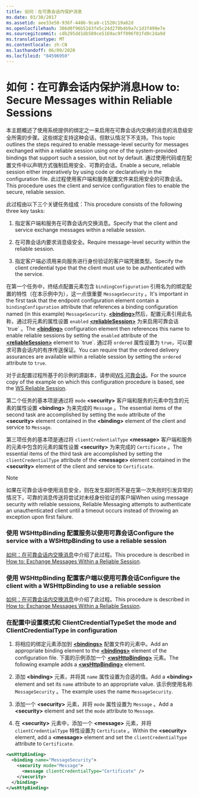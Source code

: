 ```yaml
---
title: 如何：在可靠会话内保护消息
ms.date: 03/30/2017
ms.assetid: aee33e50-936f-4486-9ca8-c1520c19a62d
ms.openlocfilehash: 306d0f96b5163fe5c24d270b4b9a7c1d3f499e7e
ms.sourcegitcommit: cdb295dd1db589ce5169ac9ff096f01fd0c2da9d
ms.translationtype: MT
ms.contentlocale: zh-CN
ms.lasthandoff: 06/09/2020
ms.locfileid: "84596950"
---
```

# <a name="how-to-secure-messages-within-reliable-sessions"></a><span data-ttu-id="074b9-102">如何：在可靠会话内保护消息</span><span class="sxs-lookup"><span data-stu-id="074b9-102">How to: Secure Messages within Reliable Sessions</span></span>

<span data-ttu-id="074b9-103">本主题概述了使用系统提供的绑定之一来启用在可靠会话内交换的消息的消息级安全所需的步骤。这些绑定支持这种会话，但默认情况下不支持。</span><span class="sxs-lookup"><span data-stu-id="074b9-103">This topic outlines the steps required to enable message-level security for messages exchanged within a reliable session using one of the system-provided bindings that support such a session, but not by default.</span></span> <span data-ttu-id="074b9-104">通过使用代码或在配置文件中以声明方式强制启用安全、可靠的会话。</span><span class="sxs-lookup"><span data-stu-id="074b9-104">Enable a secure, reliable session either imperatively by using code or declaratively in the configuration file.</span></span> <span data-ttu-id="074b9-105">此过程使用客户端和服务配置文件来启用安全的可靠会话。</span><span class="sxs-lookup"><span data-stu-id="074b9-105">This procedure uses the client and service configuration files to enable the secure, reliable session.</span></span>

<span data-ttu-id="074b9-106">此过程由以下三个关键任务组成：</span><span class="sxs-lookup"><span data-stu-id="074b9-106">This procedure consists of the following three key tasks:</span></span>

1. <span data-ttu-id="074b9-107">指定客户端和服务在可靠会话内交换消息。</span><span class="sxs-lookup"><span data-stu-id="074b9-107">Specify that the client and service exchange messages within a reliable session.</span></span>

1. <span data-ttu-id="074b9-108">在可靠会话内要求消息级安全。</span><span class="sxs-lookup"><span data-stu-id="074b9-108">Require message-level security within the reliable session.</span></span>

1. <span data-ttu-id="074b9-109">指定客户端必须用来向服务进行身份验证的客户端凭据类型。</span><span class="sxs-lookup"><span data-stu-id="074b9-109">Specify the client credential type that the client must use to be authenticated with the service.</span></span>

<span data-ttu-id="074b9-110">在第一个任务中，终结点配置元素包含 `bindingConfiguration` 引用名为的绑定配置的特性（在本示例中为），这一点很重要 `MessageSecurity` 。</span><span class="sxs-lookup"><span data-stu-id="074b9-110">It's important in the first task that the endpoint configuration element contain a `bindingConfiguration` attribute that references a binding configuration named (in this example) `MessageSecurity`.</span></span> <span data-ttu-id="074b9-111">[**\<binding>**](../../configure-apps/file-schema/wcf/bindings.md)然后，配置元素引用此名称，通过将元素的属性设置 `enabled` [**\<reliableSession>**](https://docs.microsoft.com/previous-versions/ms731375(v=vs.90)) 为来启用可靠会话 `true` 。</span><span class="sxs-lookup"><span data-stu-id="074b9-111">The [**\<binding>**](../../configure-apps/file-schema/wcf/bindings.md) configuration element then references this name to enable reliable sessions by setting the `enabled` attribute of the [**\<reliableSession>**](https://docs.microsoft.com/previous-versions/ms731375(v=vs.90)) element to `true`.</span></span> <span data-ttu-id="074b9-112">通过将 `ordered` 属性设置为 `true`，可以要求可靠会话内的有序传送保证。</span><span class="sxs-lookup"><span data-stu-id="074b9-112">You can require that the ordered delivery assurances are available within a reliable session by setting the `ordered` attribute to `true`.</span></span>

<span data-ttu-id="074b9-113">对于此配置过程所基于的示例的源副本，请参阅[WS 可靠会话](../samples/ws-reliable-session.md)。</span><span class="sxs-lookup"><span data-stu-id="074b9-113">For the source copy of the example on which this configuration procedure is based, see the [WS Reliable Session](../samples/ws-reliable-session.md).</span></span>

<span data-ttu-id="074b9-114">第二个任务的基本项是通过将 `mode` **\<security>** 客户端和服务的元素中包含的元素的属性设置 **\<binding>** 为来完成的 `Message` 。</span><span class="sxs-lookup"><span data-stu-id="074b9-114">The essential items of the second task are accomplished by setting the `mode` attribute of the **\<security>** element contained in the **\<binding>** element of the client and service to `Message`.</span></span>

<span data-ttu-id="074b9-115">第三项任务的基本项是通过将 `clientCredentialType` **\<message>** 客户端和服务的元素中包含的元素的属性设置 **\<security>** 为来完成的 `Certificate` 。</span><span class="sxs-lookup"><span data-stu-id="074b9-115">The essential items of the third task are accomplished by setting the `clientCredentialType` attribute of the **\<message>** element contained in the **\<security>** element of the client and service to `Certificate`.</span></span>

> [!NOTE]
> <span data-ttu-id="074b9-116">如果在可靠会话中使用消息安全，则在发生超时而不是在第一次失败时引发异常的情况下，可靠的消息传送将尝试对未经身份验证的客户端</span><span class="sxs-lookup"><span data-stu-id="074b9-116">When using message security with reliable sessions, Reliable Messaging attempts to authenticate an unauthenticated client until a timeout occurs instead of throwing an exception upon first failure.</span></span>

### <a name="configure-the-service-with-a-wshttpbinding-to-use-a-reliable-session"></a><span data-ttu-id="074b9-117">使用 WSHttpBinding 配置服务以使用可靠会话</span><span class="sxs-lookup"><span data-stu-id="074b9-117">Configure the service with a WSHttpBinding to use a reliable session</span></span>

<span data-ttu-id="074b9-118">[如何：在可靠会话内交换消息](how-to-exchange-messages-within-a-reliable-session.md)中介绍了此过程。</span><span class="sxs-lookup"><span data-stu-id="074b9-118">This procedure is described in [How to: Exchange Messages Within a Reliable Session](how-to-exchange-messages-within-a-reliable-session.md).</span></span>

### <a name="configure-the-client-with-a-wshttpbinding-to-use-a-reliable-session"></a><span data-ttu-id="074b9-119">使用 WSHttpBinding 配置客户端以使用可靠会话</span><span class="sxs-lookup"><span data-stu-id="074b9-119">Configure the client with a WSHttpBinding to use a reliable session</span></span>

<span data-ttu-id="074b9-120">[如何：在可靠会话内交换消息](how-to-exchange-messages-within-a-reliable-session.md)中介绍了此过程。</span><span class="sxs-lookup"><span data-stu-id="074b9-120">This procedure is described in [How to: Exchange Messages Within a Reliable Session](how-to-exchange-messages-within-a-reliable-session.md).</span></span>

### <a name="set-the-mode-and-clientcredentialtype-in-configuration"></a><span data-ttu-id="074b9-121">在配置中设置模式和 ClientCredentialType</span><span class="sxs-lookup"><span data-stu-id="074b9-121">Set the mode and ClientCredentialType in configuration</span></span>

1. <span data-ttu-id="074b9-122">将相应的绑定元素添加到 [**\<bindings>**](../../configure-apps/file-schema/wcf/bindings.md) 配置文件的元素中。</span><span class="sxs-lookup"><span data-stu-id="074b9-122">Add an appropriate binding element to the [**\<bindings>**](../../configure-apps/file-schema/wcf/bindings.md) element of the configuration file.</span></span> <span data-ttu-id="074b9-123">下面的示例添加一个 [**\<wsHttpBinding>**](../../configure-apps/file-schema/wcf/wshttpbinding.md) 元素。</span><span class="sxs-lookup"><span data-stu-id="074b9-123">The following example adds a [**\<wsHttpBinding>**](../../configure-apps/file-schema/wcf/wshttpbinding.md) element.</span></span>

1. <span data-ttu-id="074b9-124">添加 **\<binding>** 元素，并将其 `name` 属性设置为合适的值。</span><span class="sxs-lookup"><span data-stu-id="074b9-124">Add a **\<binding>** element and set its `name` attribute to an appropriate value.</span></span> <span data-ttu-id="074b9-125">该示例使用名称 `MessageSecurity` 。</span><span class="sxs-lookup"><span data-stu-id="074b9-125">The example uses the name `MessageSecurity`.</span></span>

1. <span data-ttu-id="074b9-126">添加一个 **\<security>** 元素，并将 `mode` 属性设置为 `Message` 。</span><span class="sxs-lookup"><span data-stu-id="074b9-126">Add a **\<security>** element and set the `mode` attribute to `Message`.</span></span>

1. <span data-ttu-id="074b9-127">在 **\<security>** 元素中，添加一个 **\<message>** 元素，并将 `clientCredentialType` 特性设置为 `Certificate` 。</span><span class="sxs-lookup"><span data-stu-id="074b9-127">Within the **\<security>** element, add a **\<message>** element and set the `clientCredentialType` attribute to `Certificate`.</span></span>

```xml
<wsHttpBinding>
  <binding name="MessageSecurity">
    <security mode="Message">
      <message clientCredentialType="Certificate" />
    </security>
  </binding>
</wsHttpBinding>
```
